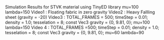 Simulation Results for STVK material using TinyED library
mu=100
lambda=150
Video1 : Floating fabric in zero gravity
Video2 : Heavy Fallling sheet (gravity = -20)
Video3 : TOTAL_FRAMES = 500;
         timeStep = 0.01;
         density = 1.0;
        tesselation = 8;
        const Vec3 gravity = {0, 9.81, 0};
        mu=100
        lambda=150
Video 4 :
        TOTAL_FRAMES =500;
        timeStep = 0.01;
         density = 1.0;
        tesselation = 8;
        const Vec3 gravity = {0, 9.81, 0};
        mu=60
        lambda=90
